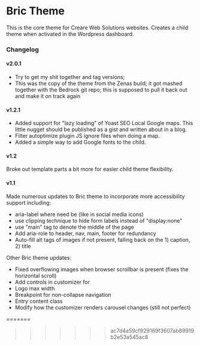 # Bric Theme
This is the core theme for Creare Web Solutions websites. Creates a child theme when activated in the Wordpress dashboard.

### Changelog
#### v2.0.1
- Try to get my shit together and tag versions; 
- This was the copy of the theme from the Zenas build; it got mashed together with the Bedrock git repo; this is supposed to pull it back out and make it on track again
#### v1.2.1
- Added support for "lazy loading" of Yoast SEO Local Google maps. This little nugget should be published as a gist and written about in a blog.
- Filter autoptimize plugin JS ignore files when doing a map.
- Added a simple way to add Google fonts to the child.

#### v1.2
Broke out template parts a bit more for easier child theme flexibility.


#### v1.1
Made numerous updates to Bric theme to incorporate more accessibility support including:

- aria-label where need be (like in social media icons)
- use clipping technique to hide form labels instead of "display:none"
- use "main" tag to denote the middle of the page
- Add aria-role to header, nav, main, footer for redundancy
- Auto-fill alt tags of images if not present, falling back on the 1) caption, 2) title

Other Bric theme updates:

- Fixed overflowing images when browser scrollbar is present (fixes the horizontal scroll)
- Add controls in customizer for
- Logo max width
- Breakpoint for non-collapse navigation
- Entry content class
- Modify how the customizer renders carousel changes (still not perfect)

=======
>>>>>>> ac7d4a59cf929169f3607ab89919b2e53a545ac8
